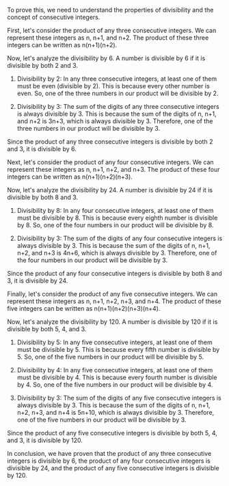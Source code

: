  To prove this, we need to understand the properties of divisibility and the concept of consecutive integers.

First, let's consider the product of any three consecutive integers. We can represent these integers as n, n+1, and n+2. The product of these three integers can be written as n(n+1)(n+2).

Now, let's analyze the divisibility by 6. A number is divisible by 6 if it is divisible by both 2 and 3. 

1. Divisibility by 2: In any three consecutive integers, at least one of them must be even (divisible by 2). This is because every other number is even. So, one of the three numbers in our product will be divisible by 2.

2. Divisibility by 3: The sum of the digits of any three consecutive integers is always divisible by 3. This is because the sum of the digits of n, n+1, and n+2 is 3n+3, which is always divisible by 3. Therefore, one of the three numbers in our product will be divisible by 3.

Since the product of any three consecutive integers is divisible by both 2 and 3, it is divisible by 6.

Next, let's consider the product of any four consecutive integers. We can represent these integers as n, n+1, n+2, and n+3. The product of these four integers can be written as n(n+1)(n+2)(n+3).

Now, let's analyze the divisibility by 24. A number is divisible by 24 if it is divisible by both 8 and 3.

1. Divisibility by 8: In any four consecutive integers, at least one of them must be divisible by 8. This is because every eighth number is divisible by 8. So, one of the four numbers in our product will be divisible by 8.

2. Divisibility by 3: The sum of the digits of any four consecutive integers is always divisible by 3. This is because the sum of the digits of n, n+1, n+2, and n+3 is 4n+6, which is always divisible by 3. Therefore, one of the four numbers in our product will be divisible by 3.

Since the product of any four consecutive integers is divisible by both 8 and 3, it is divisible by 24.

Finally, let's consider the product of any five consecutive integers. We can represent these integers as n, n+1, n+2, n+3, and n+4. The product of these five integers can be written as n(n+1)(n+2)(n+3)(n+4).

Now, let's analyze the divisibility by 120. A number is divisible by 120 if it is divisible by both 5, 4, and 3.

1. Divisibility by 5: In any five consecutive integers, at least one of them must be divisible by 5. This is because every fifth number is divisible by 5. So, one of the five numbers in our product will be divisible by 5.

2. Divisibility by 4: In any five consecutive integers, at least one of them must be divisible by 4. This is because every fourth number is divisible by 4. So, one of the five numbers in our product will be divisible by 4.

3. Divisibility by 3: The sum of the digits of any five consecutive integers is always divisible by 3. This is because the sum of the digits of n, n+1, n+2, n+3, and n+4 is 5n+10, which is always divisible by 3. Therefore, one of the five numbers in our product will be divisible by 3.

Since the product of any five consecutive integers is divisible by both 5, 4, and 3, it is divisible by 120.

In conclusion, we have proven that the product of any three consecutive integers is divisible by 6, the product of any four consecutive integers is divisible by 24, and the product of any five consecutive integers is divisible by 120.